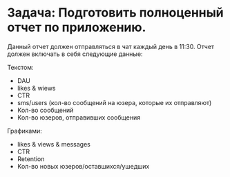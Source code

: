  # Задача: Подготовить полноценный отчет по приложению.

Данный отчет должен отправляться в чат каждый день в 11:30.
Отчет должен включать в себя следующие данные:

Текстом: 

- DAU
- likes & wiews
- CTR
- sms/users (кол-во сообщений на юзера, которые их отправляют)
- Кол-во сообщений
- Кол-во юзеров, отправивших сообщения

Графиками:

- likes & views & messages
- CTR
- Retention
- Кол-во новых юзеров/оставшихся/ушедших
